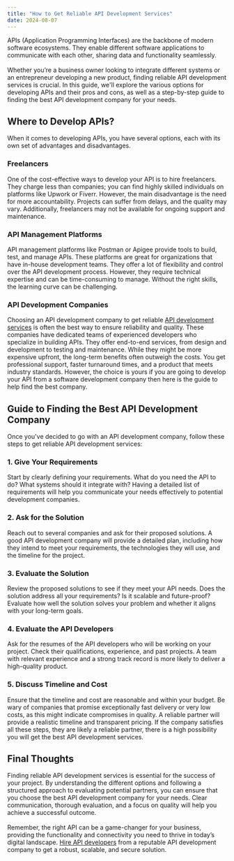 ```yaml
---
title: "How to Get Reliable API Development Services"
date: 2024-08-07
---
```

APIs (Application Programming Interfaces) are the backbone of modern software ecosystems. They enable different software applications to communicate with each other, sharing data and functionality seamlessly. <br><br>
Whether you’re a business owner looking to integrate different systems or an entrepreneur developing a new product, finding reliable API development services is crucial. In this guide, we'll explore the various options for developing APIs and their pros and cons, as well as a step-by-step guide to finding the best API development company for your needs.
<h2>Where to Develop APIs?</h2>
When it comes to developing APIs, you have several options, each with its own set of advantages and disadvantages.
<h3>Freelancers</h3>
One of the cost-effective ways to develop your API  is to hire freelancers. They charge less than companies; you can find highly skilled individuals on platforms like Upwork or Fiverr. However, the main disadvantage is the need for more accountability. Projects can suffer from delays, and the quality may vary. Additionally, freelancers may not be available for ongoing support and maintenance.
<h3>API Management Platforms</h3>
API management platforms like Postman or Apigee provide tools to build, test, and manage APIs. These platforms are great for organizations that have in-house development teams. They offer a lot of flexibility and control over the API development process. However, they require technical expertise and can be time-consuming to manage. Without the right skills, the learning curve can be challenging.
<h3>API Development Companies</h3>
Choosing an API development company to get reliable <a href="https://www.fortunesoftit.com/sg/api-development-singapore/">API development services</a> is often the best way to ensure reliability and quality. These companies have dedicated teams of experienced developers who specialize in building APIs. They offer end-to-end services, from design and development to testing and maintenance. While they might be more expensive upfront, the long-term benefits often outweigh the costs. You get professional support, faster turnaround times, and a product that meets industry standards.
However, the choice is yours if you are going to develop your API  from a software development company then here is the guide to help find the best company.
<h2>Guide to Finding the Best API Development Company</h2>
Once you've decided to go with an API development company, follow these steps to get reliable API development services:
<h3>1. Give Your Requirements</h3>
Start by clearly defining your requirements. What do you need the API to do? What systems should it integrate with? Having a detailed list of requirements will help you communicate your needs effectively to potential development companies.
<h3>2. Ask for the Solution</h3>
Reach out to several companies and ask for their proposed solutions. A good API development company will provide a detailed plan, including how they intend to meet your requirements, the technologies they will use, and the timeline for the project.
<h3>3. Evaluate the Solution</h3>
Review the proposed solutions to see if they meet your API needs. Does the solution address all your requirements? Is it scalable and future-proof? Evaluate how well the solution solves your problem and whether it aligns with your long-term goals.
<h3>4. Evaluate the API Developers</h3>
Ask for the resumes of the API developers who will be working on your project. Check their qualifications, experience, and past projects. A team with relevant experience and a strong track record is more likely to deliver a high-quality product.
<h3>5. Discuss Timeline and Cost</h3>
Ensure that the timeline and cost are reasonable and within your budget. Be wary of companies that promise exceptionally fast delivery or very low costs, as this might indicate compromises in quality. A reliable partner will provide a realistic timeline and transparent pricing.
If the company satisfies all these steps, they are likely a reliable partner, there is a high possibility you will get the best API development services.
<h2>Final Thoughts</h2>
Finding reliable API development services is essential for the success of your project. By understanding the different options and following a structured approach to evaluating potential partners, you can ensure that you choose the best API development company for your needs. Clear communication, thorough evaluation, and a focus on quality will help you achieve a successful outcome.<br><br>
Remember, the right API can be a game-changer for your business, providing the functionality and connectivity you need to thrive in today’s digital landscape. <a href="https://www.fortunesoftit.com/sg/api-development-singapore/">Hire API developers</a> from a reputable API development company to get a robust, scalable, and secure solution. 


